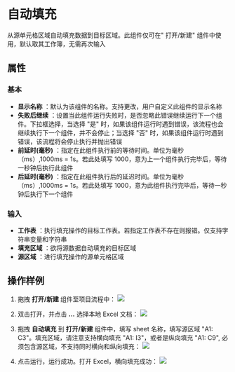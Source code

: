 # 自动填充

从源单元格区域自动填充数据到目标区域。此组件仅可在&quot; 打开/新建&quot; 组件中使用，默认取其工作簿，无需再次输入

##  属性

### 基本

- **显示名称** ：默认为该组件的名称。支持更改，用户自定义此组件的显示名称
- **失败后继续** ：设置当此组件运行失败时，是否忽略此错误继续运行下一个组件。下拉框选择，当选择 "是" 时，如果该组件运行时遇到错误，该流程也会继续执行下一个组件，并不会停止；当选择 "否" 时，如果该组件运行时遇到错误，该流程将会停止执行并抛出错误
- **前延时(毫秒)** ：指定在此组件执行前的等待时间。单位为毫秒（ms）,1000ms = 1s。若此处填写 1000，意为上一个组件执行完毕后，等待一秒钟后执行此组件
- **后延时(毫秒)** ：指定在此组件执行后的延迟时间。单位为毫秒（ms）,1000ms = 1s。若此处填写 1000，意为此组件执行完毕后，等待一秒钟后执行下一个组件


### 输入

- **工作表** ：执行填充操作的目标工作表。若指定工作表不存在则报错。仅支持字符串变量和字符串
- **填充区域** ：欲将源数据自动填充的目标区域
- **源区域** ：进行填充操作的源单元格区域

## 操作样例

1. 拖拽 **打开/新建** 组件至项目流程中：
![](https://docimages.blob.core.chinacloudapi.cn/images/Activities/OpenExcel1.png)

2. 双击打开，并点击 **...** 选择本地 Excel 文档：
![](https://docimages.blob.core.chinacloudapi.cn/images/Activities/OpenExcel2.png)

3. 拖拽 **自动填充** 到 **打开/新建** 组件中，填写 sheet 名称，填写源区域 "A1: C3"。填充区域，请注意支持横向填充 "A1: I3"，或者是纵向填充 "A1: C9", 必须包含源区域，不支持同时横向和纵向填充：
![](https://docimages.blob.core.chinacloudapi.cn/images/Activities/AutoFillRange1.png)

4. 点击运行，运行成功。打开 Excel，横向填充成功：
![](https://docimages.blob.core.chinacloudapi.cn/images/Activities/AutoFillRange2.png)